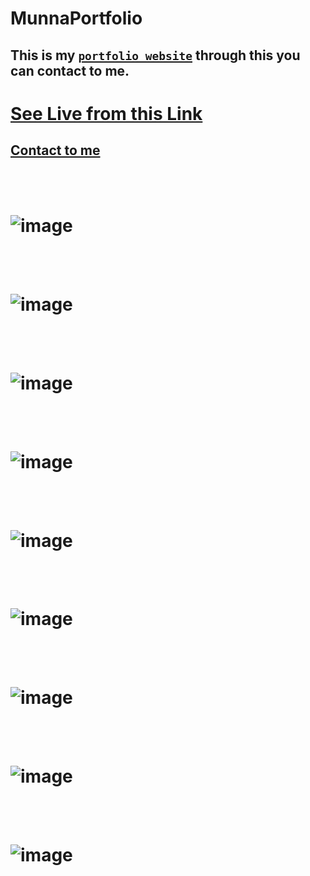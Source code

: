 # MunnaPortfolio
## This is my [`portfolio website`](https://munnaportfolio.ml/) through this you can contact to me.

# [See Live from this Link](https://munnaportfolio.ml/)
## [Contact to me](https://munna-project-gallery.ml/contact.html)
<br/><br/>
# ![image](https://user-images.githubusercontent.com/96313339/171719656-dfc83c23-9aab-4ae8-81dd-2f5e27fdd7db.png)
<br/><br/>
# ![image](https://user-images.githubusercontent.com/96313339/171719760-525357b2-e15c-488e-bb0e-fa0054070cce.png)
<br/><br/>
# ![image](https://user-images.githubusercontent.com/96313339/169202019-2635741b-0f20-444d-8831-c080902a4245.png)
<br/><br/>
# ![image](https://user-images.githubusercontent.com/96313339/169202163-14e07362-a159-4a80-998a-7a69f312e6a0.png)
<br/><br/>
# ![image](https://user-images.githubusercontent.com/96313339/171718544-1626cb41-6d4b-4abd-921b-04df4ee3e160.png)
<br/><br/>
# ![image](https://user-images.githubusercontent.com/96313339/171718708-e9228ac4-316e-4434-9b76-649402cad86b.png)
<br/><br/>
# ![image](https://user-images.githubusercontent.com/96313339/171718978-388b99ef-d82b-4e90-911e-317097510def.png)
<br/><br/>
# ![image](https://user-images.githubusercontent.com/96313339/171719185-cd549c9b-db9c-4d3d-b996-df2fb830e1d8.png)
<br/><br/>
# ![image](https://user-images.githubusercontent.com/96313339/171719353-d89fdfbb-f08c-480c-836b-23c085ff27aa.png)

